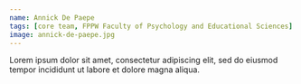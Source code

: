 ```yaml
---
name: Annick De Paepe
tags: [core team, FPPW Faculty of Psychology and Educational Sciences]
image: annick-de-paepe.jpg
---
```


Lorem ipsum dolor sit amet, consectetur adipiscing elit, sed do eiusmod tempor incididunt ut labore et dolore magna aliqua.
